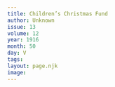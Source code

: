 ```yaml
---
title: Children’s Christmas Fund
author: Unknown
issue: 13
volume: 12
year: 1916
month: 50
day: V
tags:
layout: page.njk
image:
---
```





